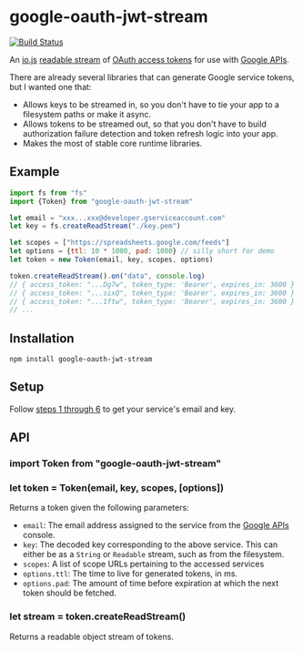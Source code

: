 google-oauth-jwt-stream
=======================

[![Build Status](https://travis-ci.org/jed/google-oauth-jwt-stream.svg)](https://travis-ci.org/jed/google-oauth-jwt-stream)

An [io.js][] [readable stream][] of [OAuth access tokens][] for use with [Google APIs][].

There are already several libraries that can generate Google service tokens, but I wanted one that:

- Allows keys to be streamed in, so you don't have to tie your app to a filesystem paths or make it async.
- Allows tokens to be streamed out, so that you don't have to build authorization failure detection and token refresh logic into your app.
- Makes the most of stable core runtime libraries.

Example
-------

```javascript
import fs from "fs"
import {Token} from "google-oauth-jwt-stream"

let email = "xxx...xxx@developer.gserviceaccount.com"
let key = fs.createReadStream("./key.pem")

let scopes = ["https://spreadsheets.google.com/feeds"]
let options = {ttl: 10 * 1000, pad: 1000} // silly short for demo
let token = new Token(email, key, scopes, options)

token.createReadStream().on("data", console.log)
// { access_token: "...Dg7w", token_type: 'Bearer', expires_in: 3600 }
// { access_token: "...sixQ", token_type: 'Bearer', expires_in: 3600 }
// { access_token: "...1ftw", token_type: 'Bearer', expires_in: 3600 }
// ...
```

Installation
------------

    npm install google-oauth-jwt-stream

Setup
-----

Follow [steps 1 through 6][] to get your service's email and key.

API
---

### import Token from "google-oauth-jwt-stream"
### let token = Token(email, key, scopes, [options])

Returns a token given the following parameters:

- `email`: The email address assigned to the service from the [Google APIs][] console.
- `key`: The decoded key corresponding to the above service. This can either be as a `String` or `Readable` stream, such as from the filesystem.
- `scopes`: A list of scope URLs pertaining to the accessed services
- `options.ttl`: The time to live for generated tokens, in ms.
- `options.pad`: The amount of time before expiration at which the next token should be fetched.

### let stream = token.createReadStream()

Returns a readable object stream of tokens.

[io.js]: https://iojs.org/
[readable stream]: https://iojs.org/api/stream.html#stream_class_stream_readable
[OAuth access tokens]: http://self-issued.info/docs/draft-ietf-oauth-json-web-token.html
[Google APIs]: https://console.developers.google.com
[steps 1 through 6]: http://www.nczonline.net/blog/2014/03/04/accessing-google-spreadsheets-from-node-js/
